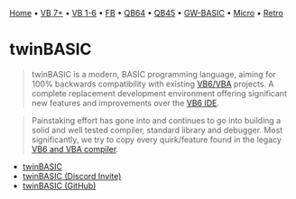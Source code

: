 [Home](https://gotbasic.com) • [VB 7+](vb.md) • [VB 1-6](vb6.md) • [FB](freebasic.md) • [QB64](qb64.md) • [QB45](qb.md) • [GW-BASIC](gw-basic.md) • [Micro](micro.md) • [Retro](retro.md)

# twinBASIC

> twinBASIC is a modern, BASIC programming language, aiming for 100% backwards compatibility with existing [VB6/VBA](vb6.md) projects.  A complete replacement development environment offering significant new features and improvements over the [VB6 IDE](vb6.md).

> Painstaking effort has gone into and continues to go into building a solid and well tested compiler, standard library and debugger.  Most significantly, we try to copy every quirk/feature found in the legacy [VB6 and VBA compiler](vb6.md).

- [twinBASIC](https://twinbasic.com/)
- [twinBASIC (Discord Invite)](https://discord.gg/UaW9GgKKuE)
- [twinBASIC (GitHub)](https://github.com/twinbasic/twinbasic)
